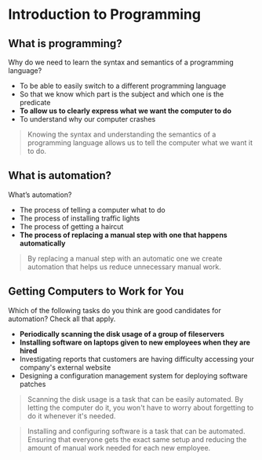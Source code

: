 # Introduction to Programming

## What is programming?

Why do we need to learn the syntax and semantics of a programming language?

* To be able to easily switch to a different programming language
* So that we know which part is the subject and which one is the predicate
* **To allow us to clearly express what we want the computer to do**
* To understand why our computer crashes

> Knowing the syntax and understanding the semantics of a programming language allows us to tell the computer what we want it to do.

## What is automation?

What’s automation?

* The process of telling a computer what to do
* The process of installing traffic lights
* The process of getting a haircut
* **The process of replacing a manual step with one that happens automatically**

> By replacing a manual step with an automatic one we create automation that helps us reduce unnecessary manual work.

## Getting Computers to Work for You

Which of the following tasks do you think are good candidates for automation? Check all that apply.

* **Periodically scanning the disk usage of a group of fileservers**
* **Installing software on laptops given to new employees when they are hired**
* Investigating reports that customers are having difficulty accessing your company's external website
* Designing a configuration management system for deploying software patches

> Scanning the disk usage is a task that can be easily automated. By letting the computer do it, you won't have to worry about forgetting to do it whenever it's needed.

> Installing and configuring software is a task that can be automated. Ensuring that everyone gets the exact same setup and reducing the amount of manual work needed for each new employee.